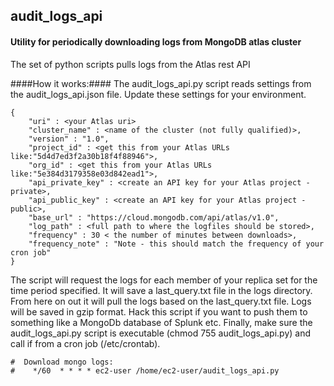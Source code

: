 ##  audit_logs_api ##

#### Utility for periodically downloading logs from MongoDB atlas cluster ####

The set of python scripts pulls logs from the Atlas rest API

####How it works:####
The audit_logs_api.py script reads settings from the audit_logs_api.json file. Update these settings for your environment.
```
{
    "uri" : <your Atlas uri>
    "cluster_name" : <name of the cluster (not fully qualified)>,
    "version" : "1.0",
    "project_id" : <get this from your Atlas URLs like:"5d4d7ed3f2a30b18f4f88946">,
    "org_id" : <get this from your Atlas URLs like:"5e384d3179358e03d842ead1">,
    "api_private_key" : <create an API key for your Atlas project - private>,
    "api_public_key" : <create an API key for your Atlas project - public>,
    "base_url" : "https://cloud.mongodb.com/api/atlas/v1.0",
    "log_path" : <full path to where the logfiles should be stored>,
    "frequency" : 30 < the number of minutes between downloads>,
    "frequency_note" : "Note - this should match the frequency of your cron job"
}
```
The script will request the logs for each member of your replica set for the time period specified.  It will save a last_query.txt file in the logs directory.  From here on out it will pull the logs based on the last_query.txt file.
Logs will be saved in gzip format.  Hack this script if you want to push them to something like a MongoDb database of Splunk etc.
Finally, make sure the audit_logs_api.py script is executable (chmod 755 audit_logs_api.py) and call if from a cron job (/etc/crontab).
```
#  Download mongo logs:
#    */60  * * * * ec2-user /home/ec2-user/audit_logs_api.py
```
